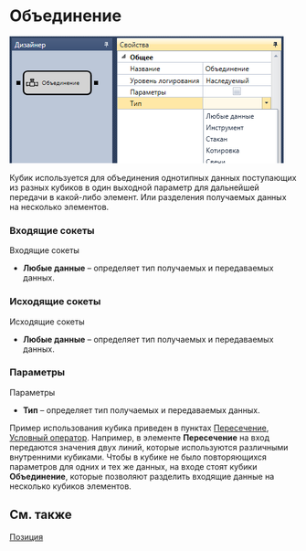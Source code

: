 # Объединение

![Designer Association 00](../images/Designer_Association_00.png)

Кубик используется для объединения однотипных данных поступающих из разных кубиков в один выходной параметр для дальнейшей передачи в какой\-либо элемент. Или разделения получаемых данных на несколько элементов.

### Входящие сокеты

Входящие сокеты

- **Любые данные** – определяет тип получаемых и передаваемых данных.

### Исходящие сокеты

Исходящие сокеты

- **Любые данные** – определяет тип получаемых и передаваемых данных.

### Параметры

Параметры

- **Тип** – определяет тип получаемых и передаваемых данных.

Пример использования кубика приведен в пунктах [Пересечение](Designer_Crossing.md), [Условный оператор](Designer_Conditional_operator.md). Например, в элементе **Пересечение** на вход передаются значения двух линий, которые используются различными внутренними кубиками. Чтобы в кубике не было повторяющихся параметров для одних и тех же данных, на входе стоят кубики **Объединение**, которые позволяют разделить входящие данные на несколько кубиков элементов.

## См. также

[Позиция](Designer_Position.md)
